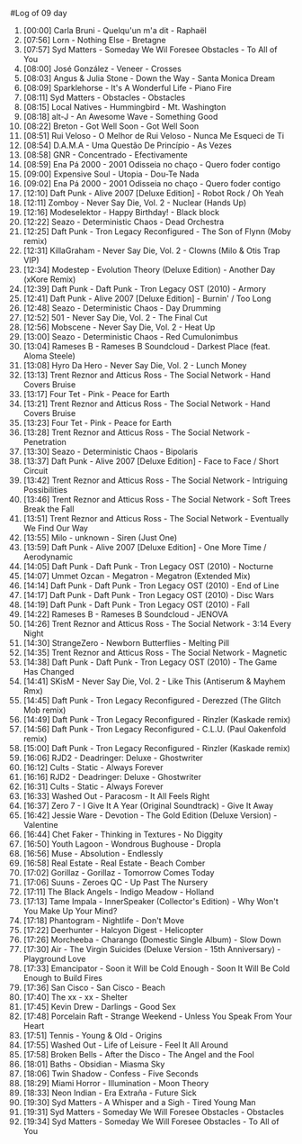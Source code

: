 #Log of 09 day

1. [00:00] Carla Bruni - Quelqu'un m'a dit - Raphaël
1. [07:56] Lorn - Nothing Else - Bretagne
1. [07:57] Syd Matters - Someday We Wil Foresee Obstacles - To All of You
1. [08:00] José González - Veneer - Crosses
1. [08:03] Angus & Julia Stone - Down the Way - Santa Monica Dream
1. [08:09] Sparklehorse - It's A Wonderful Life - Piano Fire
1. [08:11] Syd Matters - Obstacles - Obstacles
1. [08:15] Local Natives - Hummingbird - Mt. Washington
1. [08:18] alt-J - An Awesome Wave - Something Good
1. [08:22] Breton - Got Well Soon - Got Well Soon
1. [08:51] Rui Veloso - O Melhor de Rui Veloso - Nunca Me Esqueci de Ti
1. [08:54] D.A.M.A - Uma Questão De Princípio - As Vezes
1. [08:58] GNR - Concentrado - Efectivamente
1. [08:59] Ena Pá 2000 - 2001 Odisseia no chaço - Quero foder contigo
1. [09:00] Expensive Soul - Utopia - Dou-Te Nada
1. [09:02] Ena Pá 2000 - 2001 Odisseia no chaço - Quero foder contigo
1. [12:10] Daft Punk - Alive 2007 [Deluxe Edition] - Robot Rock / Oh Yeah
1. [12:11] Zomboy - Never Say Die, Vol. 2 - Nuclear (Hands Up)
1. [12:16] Modeselektor - Happy Birthday! - Black block
1. [12:22] Seazo - Deterministic Chaos - Dead Orchestra
1. [12:25] Daft Punk - Tron Legacy Reconfigured - The Son of Flynn (Moby remix)
1. [12:31] KillaGraham - Never Say Die, Vol. 2 - Clowns (Milo & Otis Trap VIP)
1. [12:34] Modestep - Evolution Theory (Deluxe Edition) - Another Day (xKore Remix)
1. [12:39] Daft Punk - Daft Punk - Tron Legacy OST (2010) - Armory
1. [12:41] Daft Punk - Alive 2007 [Deluxe Edition] - Burnin' / Too Long
1. [12:48] Seazo - Deterministic Chaos - Day Drumming
1. [12:52] 501 - Never Say Die, Vol. 2 - The Final Cut
1. [12:56] Mobscene - Never Say Die, Vol. 2 - Heat Up
1. [13:00] Seazo - Deterministic Chaos - Red Cumulonimbus
1. [13:04] Rameses B - Rameses B Soundcloud - Darkest Place (feat. Aloma Steele)
1. [13:08] Hyro Da Hero - Never Say Die, Vol. 2 - Lunch Money
1. [13:13] Trent Reznor and Atticus Ross - The Social Network - Hand Covers Bruise
1. [13:17] Four Tet - Pink - Peace for Earth
1. [13:21] Trent Reznor and Atticus Ross - The Social Network - Hand Covers Bruise
1. [13:23] Four Tet - Pink - Peace for Earth
1. [13:28] Trent Reznor and Atticus Ross - The Social Network - Penetration
1. [13:30] Seazo - Deterministic Chaos - Bipolaris
1. [13:37] Daft Punk - Alive 2007 [Deluxe Edition] - Face to Face / Short Circuit
1. [13:42] Trent Reznor and Atticus Ross - The Social Network - Intriguing Possibilities
1. [13:46] Trent Reznor and Atticus Ross - The Social Network - Soft Trees Break the Fall
1. [13:51] Trent Reznor and Atticus Ross - The Social Network - Eventually We Find Our Way
1. [13:55] Milo - unknown - Siren (Just One)
1. [13:59] Daft Punk - Alive 2007 [Deluxe Edition] - One More Time / Aerodynamic
1. [14:05] Daft Punk - Daft Punk - Tron Legacy OST (2010) - Nocturne
1. [14:07] Ummet Ozcan - Megatron - Megatron (Extended Mix)
1. [14:14] Daft Punk - Daft Punk - Tron Legacy OST (2010) - End of Line
1. [14:17] Daft Punk - Daft Punk - Tron Legacy OST (2010) - Disc Wars
1. [14:19] Daft Punk - Daft Punk - Tron Legacy OST (2010) - Fall
1. [14:22] Rameses B - Rameses B Soundcloud - JENOVA
1. [14:26] Trent Reznor and Atticus Ross - The Social Network - 3:14 Every Night
1. [14:30] StrangeZero - Newborn Butterflies - Melting Pill
1. [14:35] Trent Reznor and Atticus Ross - The Social Network - Magnetic
1. [14:38] Daft Punk - Daft Punk - Tron Legacy OST (2010) - The Game Has Changed
1. [14:41] SKisM - Never Say Die, Vol. 2 - Like This (Antiserum & Mayhem Rmx)
1. [14:45] Daft Punk - Tron Legacy Reconfigured - Derezzed (The Glitch Mob remix)
1. [14:49] Daft Punk - Tron Legacy Reconfigured - Rinzler (Kaskade remix)
1. [14:56] Daft Punk - Tron Legacy Reconfigured - C.L.U. (Paul Oakenfold remix)
1. [15:00] Daft Punk - Tron Legacy Reconfigured - Rinzler (Kaskade remix)
1. [16:06] RJD2 - Deadringer: Deluxe - Ghostwriter
1. [16:12] Cults - Static - Always Forever
1. [16:16] RJD2 - Deadringer: Deluxe - Ghostwriter
1. [16:31] Cults - Static - Always Forever
1. [16:33] Washed Out - Paracosm - It All Feels Right
1. [16:37] Zero 7 - I Give It A Year (Original Soundtrack) - Give It Away
1. [16:42] Jessie Ware - Devotion - The Gold Edition (Deluxe Version) - Valentine
1. [16:44] Chet Faker - Thinking in Textures - No Diggity
1. [16:50] Youth Lagoon - Wondrous Bughouse - Dropla
1. [16:56] Muse - Absolution - Endlessly
1. [16:58] Real Estate - Real Estate - Beach Comber
1. [17:02] Gorillaz - Gorillaz - Tomorrow Comes Today
1. [17:06] Suuns - Zeroes QC - Up Past The Nursery
1. [17:11] The Black Angels - Indigo Meadow - Holland
1. [17:13] Tame Impala - InnerSpeaker (Collector's Edition) - Why Won't You Make Up Your Mind?
1. [17:18] Phantogram - Nightlife - Don't Move
1. [17:22] Deerhunter - Halcyon Digest - Helicopter
1. [17:26] Morcheeba - Charango (Domestic Single Album) - Slow Down
1. [17:30] Air - The Virgin Suicides (Deluxe Version - 15th Anniversary) - Playground Love
1. [17:33] Emancipator - Soon it Will be Cold Enough - Soon It Will Be Cold Enough to Build Fires
1. [17:36] San Cisco - San Cisco - Beach
1. [17:40] The xx - xx - Shelter
1. [17:45] Kevin Drew - Darlings - Good Sex
1. [17:48] Porcelain Raft - Strange Weekend - Unless You Speak From Your Heart
1. [17:51] Tennis - Young & Old - Origins
1. [17:55] Washed Out - Life of Leisure - Feel It All Around
1. [17:58] Broken Bells - After the Disco - The Angel and the Fool
1. [18:01] Baths - Obsidian - Miasma Sky
1. [18:06] Twin Shadow - Confess - Five Seconds
1. [18:29] Miami Horror - Illumination - Moon Theory
1. [18:33] Neon Indian - Era Extraña - Future Sick
1. [19:30] Syd Matters - A Whisper and a Sigh - Tired Young Man
1. [19:31] Syd Matters - Someday We Will Foresee Obstacles - Obstacles
1. [19:34] Syd Matters - Someday We Will Foresee Obstacles - To All of You
